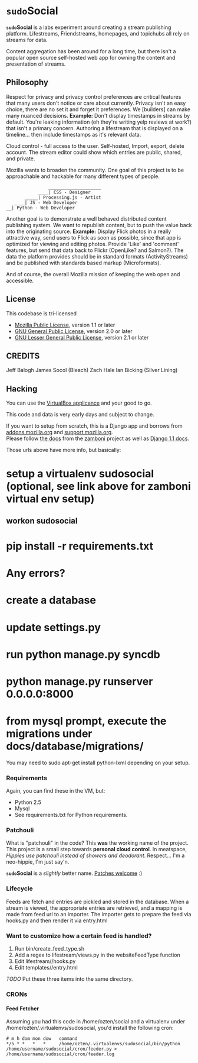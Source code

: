 # `sudo`Social #
**`sudo`Social** is a labs experiment around creating a stream
publishing platform. Lifestreams, Friendstreams, homepages,
and topichubs all rely on streams for data. 

Content aggregation has been around for a long time, but there isn't a popular
open source self-hosted web app for owning the content
and presentation of streams.

## Philosophy ##

Respect for privacy and privacy control preferences are critical features that
many users don't notice or care about currently. Privacy isn't an
easy choice, there are no set it and forget it preferences. We [builders]
can make many nuanced decisions.
**Example:** Don't display timestamps in streams by default. You're leaking
 information (oh they're writing yelp reviews at work?)
that isn't a primary concern. Authoring a lifestream that is displayed
on a timeline... then include timestamps as it's relevant data.

Cloud control - full access to the user. Self-hosted, Import, export, delete account.
The stream editor could show which entries are public, shared, and private.

Mozilla wants to broaden the community. One goal of this project is to be
approachable and hackable for many different types of people.

                    ____________________
                ____| CSS - Designer
           _____| Processing.js - Artist
       ____| JS - Web Developer
    __| Python - Web Developer
    
Another goal is to demonstrate a well behaved distributed
content publishing system. We want to republish
content, but to push the value back into the originating source.
**Example:** Display Flick photos in a really attractive way, send
users to Flick as soon as possible, since that app is optimized for
viewing and editing photos. Provide 'Like' and 'comment' features,
but send that data back to Flickr (OpenLike? and Salmon?). 
The data the platform provides should be in standard formats (ActivityStreams)
and be published with standards based markup (Microformats).

And of course, the overall Mozilla mission of keeping the web open
and accessible.

## License ##
This codebase is tri-licensed
  * [Mozilla Public License](http://www.mozilla.org/MPL/MPL-1.1.html), version 1.1 or later
  * [GNU General Public License](http://www.gnu.org/licenses/gpl-2.0.html), version 2.0 or later
  * [GNU Lesser General Public License](http://www.gnu.org/licenses/lgpl-2.1.html), version 2.1 or later
  
## CREDITS ##
Jeff Balogh
James Socol (Bleach)
Zach Hale
Ian Bicking (Silver Lining)

## Hacking ##
You can use the [VirtualBox applicance](http://sudosocial.me/static/sudosocial.zip) and your good to go.

This code and data is very early days and subject to change.

If you want to setup from scratch, this is a Django app and borrows from
[addons.mozilla.org](http://addons.mozilla.org) and [support.mozilla.org](http://support.mozilla.org).  
Please follow [the docs](http://jbalogh.github.com/zamboni/topics/installation/) from
the [zamboni](http://github.com/jbalogh/zamboni) project 
as well as [Django 1.1 docs](http://docs.djangoproject.com/en/1.1/).

Those urls above have more info, but basically:
  # setup a virtualenv sudosocial (optional, see link above for zamboni virtual env setup)
  ## workon sudosocial
  # pip install -r requirements.txt
  # Any errors?
  # create a database
  # update settings.py
  # run python manage.py syncdb
  # python manage.py runserver 0.0.0.0:8000
  # from mysql prompt, execute the migrations under docs/database/migrations/
  
You may need to sudo apt-get install python-lxml depending on your setup.

### Requirements ###
Again, you can find these in the VM, but:

 * Python 2.5
 * Mysql
 * See requirements.txt for Python requirements.

### Patchouli ###
What is "patchouli" in the code?
This **was** the working name of the project. This project is a small step towards **personal cloud control**. 
In meatspace, *Hippies use patchouli instead of showers and deodorant*. Respect... I'm a neo-hippie, I'm just say'n.

**`sudo`Social** is a *slightly* better name. [Patches welcome](http://groups.google.com/group/mozilla-labs-sudosocial/browse_thread/thread/2bb964af28c46755) :)

### Lifecycle ###
Feeds are fetch and entries are pickled and stored in the database.
When a stream is viewed, the appropriate entries are retrieved, and
a mapping is made from feed url to an importer. The importer
gets to prepare the feed via hooks.py and then render it via
entry.html

### Want to customize how a certain feed is handled? ###
1. Run bin/create_feed_type.sh <sitename>
2. Add a regex to lifestream/views.py in the websiteFeedType function
3. Edit lifestream/<sitename>/hooks.py
4. Edit templates/<sitename>/entry.html

*TODO*  Put these three items into the same directory.

### CRONs ###
#### Feed Fetcher ####

Assuming you had this code in /home/ozten/social and a virtualenv under /home/ozten/.virtualenvs/sudosocial, you'd 
install the following cron:

    # m h dom mon dow   command
    */5 * *   *   *     /home/ozten/.virtualenvs/sudosocial/bin/python /home/username/sudosocial/cron/feeder.py > /home/username/sudosocial/cron/feeder.log